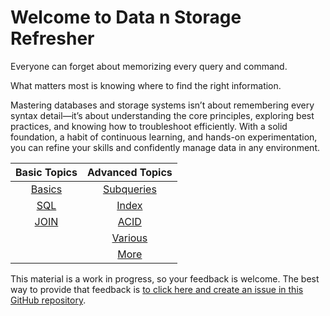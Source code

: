 # Welcome to Data n Storage Refresher

Everyone can forget about memorizing every query and command.

What matters most is knowing where to find the right information.

Mastering databases and storage systems isn’t about remembering every syntax detail—it’s about understanding the core principles, exploring best practices, and knowing how to troubleshoot efficiently. With a solid foundation, a habit of continuous learning, and hands-on experimentation, you can refine your skills and confidently manage data in any environment.

<center>

|  Basic Topics |  Advanced Topics |
|:-------------:|:----------------:|
|     [Basics](db/db_basic.md)   | [Subqueries](db/sql/db_sqlsubquery.md)   |
|  [SQL](db/sql/db_sqlbasic.md)  | [Index](db/sql/db_sqlindex.md)  |
|   [JOIN](db/sql/db_sqljoin.md)    |    [ACID](db/sql/db_sqlacid.md)   |
|          |    [Various](db/sql/db_sqladv2.md)    |
|          |    [More](db/sql/db_sqlproc.md)    |

</center>

This material is a work in progress, so your feedback is welcome. The best way to provide that feedback is [to click here and create an issue in this GitHub repository](https://github.com/ArceLopera/datanstorage/issues).
